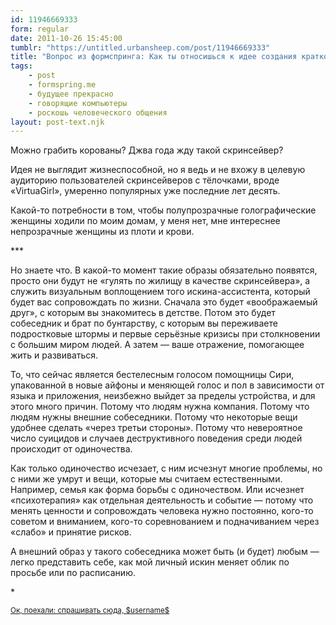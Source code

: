 ```yaml
---
id: 11946669333
form: regular
date: 2011-10-26 15:45:00
tumblr: "https://untitled.urbansheep.com/post/11946669333"
title: "Вопрос из формспринга: Как ты относишься к идее создания краткосрочных (на сутки, к примеру) 3d моделей, которых ты маркируешь тегом «порнтреты» в своем приложении к овцепедии? Они могли бы гулять по жилищу в качестве скринсейвера."
tags:
    - post
    - formspring.me
    - будущее прекрасно
    - говорящие компьютеры
    - роскошь человеческого общения
layout: post-text.njk
---
```


<p class="formspringmeAnswer">Можно грабить корованы? Джва года жду такой скринсейвер?</p>

<p>Идея не выглядит жизнеспособной, но я ведь и не вхожу в целевую аудиторию пользователей скринсейверов с тёлочками, вроде «VirtuaGirl», умеренно популярных уже последние лет десять.</p>

<p>Какой-то потребности в том, чтобы полупрозрачные голографические женщины ходили по моим домам, у меня нет, мне интереснее непрозрачные женщины из плоти и крови.</p>

<p class="splitter">***</p>

<p>Но знаете что. В какой-то момент такие образы обязательно появятся, просто они будут не «гулять по жилищу в качестве скринсейвера», а служить визуальным воплощением того искина-ассистента, который будет вас сопровождать по жизни. Сначала это будет «воображаемый друг», с которым вы знакомитесь в детстве. Потом это будет собеседник и брат по бунтарству, с которым вы переживаете подростковые штормы и первые серьёзные кризисы при столкновении с большим миром людей. А затем — ваше отражение, помогающее жить и развиваться.</p>

<p>То, что сейчас является бестелесным голосом помощницы Сири, упакованной в новые айфоны и меняющей голос и пол в зависимости от языка и приложения, неизбежно выйдет за пределы устройства, и для этого много причин. Потому что людям нужна компания. Потому что людям нужны внешние собеседники. Потому что некоторые вещи удобнее сделать «через третьи стороны». Потому что невероятное число суицидов и случаев деструктивного поведения среди людей происходит от одиночества.</p>

<p>Как только одиночество исчезает, с ним исчезнут многие проблемы, но с ними же умрут и вещи, которые мы считаем естественными. Например, семья как форма борьбы с одиночеством. Или исчезнет «психотерапия» как отдельная деятельность и событие — потому что менять ценности и сопровождать человека нужно постоянно, кого-то советом и вниманием, кого-то соревнованием и подначиванием через «слабо» и принятие рисков.</p>

<p>А внешний образ у такого собеседника может быть (и будет) любым — легко представить себе, как мой личный искин меняет облик по просьбе или по расписанию.</p>

<p>*</p>

<p class="formspringmeFooter">
    <small><a href="http://www.formspring.me/urbansheep?utm_medium=social&amp;utm_source=tumblr&amp;utm_campaign=shareanswer">Ок, поехали: спрашивать сюда, $username$</a></small>
</p>

